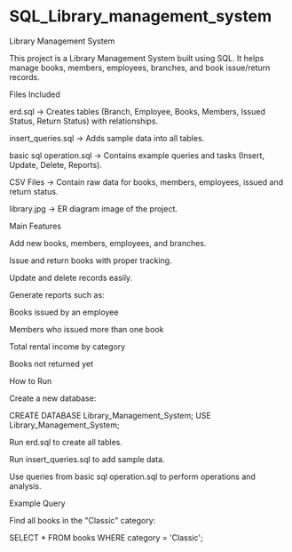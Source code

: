 # SQL_Library_management_system


Library Management System

This project is a Library Management System built using SQL.
It helps manage books, members, employees, branches, and book issue/return records.

Files Included

erd.sql → Creates tables (Branch, Employee, Books, Members, Issued Status, Return Status) with relationships.

insert_queries.sql → Adds sample data into all tables.

basic sql operation.sql → Contains example queries and tasks (Insert, Update, Delete, Reports).

CSV Files → Contain raw data for books, members, employees, issued and return status.

library.jpg → ER diagram image of the project.

Main Features

Add new books, members, employees, and branches.

Issue and return books with proper tracking.

Update and delete records easily.

Generate reports such as:

Books issued by an employee

Members who issued more than one book

Total rental income by category

Books not returned yet

How to Run

Create a new database:

CREATE DATABASE Library_Management_System;
USE Library_Management_System;


Run erd.sql to create all tables.

Run insert_queries.sql to add sample data.

Use queries from basic sql operation.sql to perform operations and analysis.

Example Query

Find all books in the "Classic" category:

SELECT * FROM books WHERE category = 'Classic';
